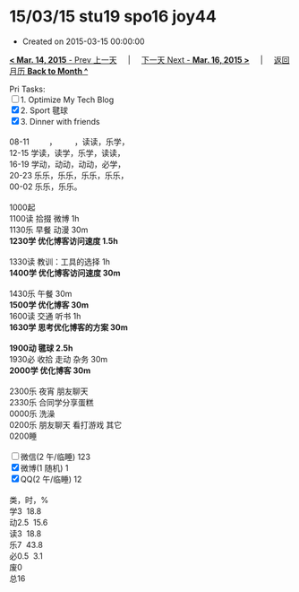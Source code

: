 # 15/03/15 stu19 spo16 joy44

- Created on 2015-03-15 00:00:00

[**< Mar. 14, 2015** - Prev 上一天](_archived/lifelogs/2015/03/d14.md) &nbsp; &nbsp; | &nbsp; &nbsp; [下一天 Next - **Mar. 16, 2015 >**](_archived/lifelogs/2015/03/d16.md) &nbsp; &nbsp; |  &nbsp; &nbsp; [返回月历 **Back to Month ^**](_archived/lifelogs/2015/03/index.md)
<br/><div>Pri Tasks:</div><div><input type="checkbox" />1. Optimize My Tech Blog</div><div><input type="checkbox" checked="true" />2. Sport 毽球</div><div><input type="checkbox" checked="true" />3. Dinner with friends</div><div><br/>08-11         ，        ，读读，乐学，<br/>12-15 学读，读学，乐学，读读，<br/>16-19 学动，动动，动动，必学，<br/>20-23 乐乐，乐乐，乐乐，乐乐，</div><div>00-02 乐乐，乐乐。<br/><div><br/></div>1000起<br/>1100读 拾掇 微博 1h<br/>1130乐 早餐 动漫 30m<br/><b>1230学 优化博客访问速度 1.5h</b><div><br/></div>1330读 教训：工具的选择 1h<br/><b>1400学 优化博客访问速度 30m</b><div><br/></div>1430乐 午餐 30m<br/><b>1500学 优化博客 30m</b><br/>1600读 交通 听书 1h<div><b>1630学 思考优化博客的方案 30m</b></div><div><br/></div><div><b>1900动 毽球 2.5h</b></div><div>1930必 收拾 走动 杂务 30m</div><b>2000学 优化博客 30m</b><br/><br/></div><div>2300乐 夜宵 朋友聊天</div><div>2330乐 合同学分享蛋糕</div><div>0000乐 洗澡</div><div>0200乐 朋友聊天 看打游戏 其它</div><div>0200睡<br/></div><div><br/></div><div><input type="checkbox" />微信(2 午/临睡) 123</div><div><input type="checkbox" checked="true" />微博(1 随机) 1</div><div><input type="checkbox" checked="true" />QQ(2 午/临睡) 12</div><div><br/>类，时，%<br/>学3  18.8<br/>动2.5  15.6<br/>读3  18.8<br/>乐7  43.8<br/>必0.5  3.1<br/>废0<br/>总16
